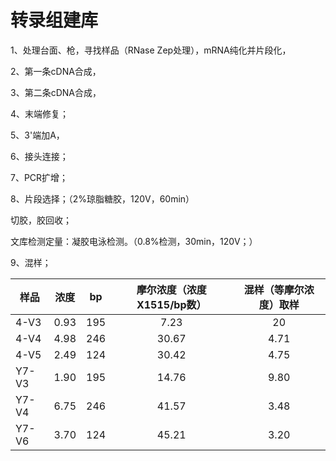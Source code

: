 # 转录组建库

1、处理台面、枪，寻找样品（RNase Zep处理），mRNA纯化并片段化，

2、第一条cDNA合成，

3、第二条cDNA合成，

4、末端修复；

5、3'端加A，

6、接头连接；

7、PCR扩增；

8、片段选择；（2%琼脂糖胶，120V，60min）

切胶，胶回收；

文库检测定量：凝胶电泳检测。（0.8%检测，30min，120V；）

9、混样；

|样品 | 浓度 | bp | 摩尔浓度（浓度X1515/bp数） | 混样（等摩尔浓度）取样
| ------------- |:-------------:| :-------------:| :-------------:| :-------------:| 
|4-V3 | 0.93 | 195 | 7.23 | 20
|4-V4 | 4.98 | 246 | 30.67 | 4.71
|4-V5 | 2.49 | 124 | 30.42 | 4.75
|Y7-V3 | 1.90 | 195 | 14.76 | 9.80
|Y7-V4 | 6.75 | 246 | 41.57 | 3.48
|Y7-V6 | 3.70 | 124 | 45.21 | 3.20


